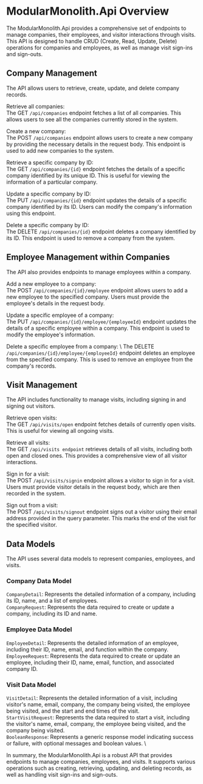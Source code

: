 # ModularMonolith.Api Overview

The ModularMonolith.Api provides a comprehensive set of endpoints to manage companies, their employees, and visitor interactions through visits. This API is designed to handle CRUD (Create, Read, Update, Delete) operations for companies and employees, as well as manage visit sign-ins and sign-outs.
## Company Management

The API allows users to retrieve, create, update, and delete company records.

Retrieve all companies: \
The GET `/api/companies` endpoint fetches a list of all companies. This allows users to see all the companies currently stored in the system.

Create a new company: \
The POST `/api/companies` endpoint allows users to create a new company by providing the necessary details in the request body. This endpoint is used to add new companies to the system.

Retrieve a specific company by ID: \
The GET `/api/companies/{id}` endpoint fetches the details of a specific company identified by its unique ID. This is useful for viewing the information of a particular company.

Update a specific company by ID: \
The PUT `/api/companies/{id}` endpoint updates the details of a specific company identified by its ID. Users can modify the company's information using this endpoint.

Delete a specific company by ID: \
The DELETE `/api/companies/{id}` endpoint deletes a company identified by its ID. This endpoint is used to remove a company from the system.

## Employee Management within Companies

The API also provides endpoints to manage employees within a company.

Add a new employee to a company: \
The POST `/api/companies/{id}/employee` endpoint allows users to add a new employee to the specified company. Users must provide the employee's details in the request body.

Update a specific employee of a company: \
The PUT `/api/companies/{id}/employee/{employeeId}` endpoint updates the details of a specific employee within a company. This endpoint is used to modify the employee's information.

Delete a specific employee from a company: \ 
The DELETE `/api/companies/{id}/employee/{employeeId}` endpoint deletes an employee from the specified company. This is used to remove an employee from the company's records.

## Visit Management

The API includes functionality to manage visits, including signing in and signing out visitors.

Retrieve open visits: \
The GET `/api/visits/open` endpoint fetches details of currently open visits. This is useful for viewing all ongoing visits.

Retrieve all visits: \
The GET `/api/visits endpoint` retrieves details of all visits, including both open and closed ones. This provides a comprehensive view of all visitor interactions.

Sign in for a visit: \
The POST `/api/visits/signin` endpoint allows a visitor to sign in for a visit. Users must provide visitor details in the request body, which are then recorded in the system.

Sign out from a visit: \
The POST `/api/visits/signout` endpoint signs out a visitor using their email address provided in the query parameter. This marks the end of the visit for the specified visitor.

## Data Models

The API uses several data models to represent companies, employees, and visits.
### Company Data Model

`CompanyDetail`: Represents the detailed information of a company, including its ID, name, and a list of employees. \
`CompanyRequest`: Represents the data required to create or update a company, including its ID and name.

### Employee Data Model

`EmployeeDetail`: Represents the detailed information of an employee, including their ID, name, email, and function within the company. \
`EmployeeRequest`: Represents the data required to create or update an employee, including their ID, name, email, function, and associated company ID.

### Visit Data Model

`VisitDetail`: Represents the detailed information of a visit, including visitor's name, email, company, the company being visited, the employee being visited, and the start and end times of the visit. \
`StartVisitRequest`: Represents the data required to start a visit, including the visitor's name, email, company, the employee being visited, and the company being visited. \
`BooleanResponse`: Represents a generic response model indicating success or failure, with optional messages and boolean values. \


In summary, the ModularMonolith.Api is a robust API that provides endpoints to manage companies, employees, and visits. It supports various operations such as creating, retrieving, updating, and deleting records, as well as handling visit sign-ins and sign-outs.